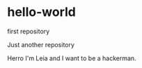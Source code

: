 # hello-world
first repository

Just another repository

Herro I'm Leia and I want to be a hackerman.
